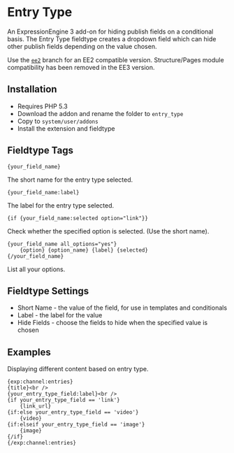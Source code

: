 # Entry Type

An ExpressionEngine 3 add-on for hiding publish fields on a conditional basis. The Entry Type fieldtype creates a dropdown field which can hide other publish fields depending on the value chosen.

Use the [`ee2`](/rsanchez/entry_type/tree/ee2) branch for an EE2 compatible version. Structure/Pages module compatibility has been removed in the EE3 version.

## Installation

* Requires PHP 5.3
* Download the addon and rename the folder to `entry_type`
* Copy to `system/user/addons`
* Install the extension and fieldtype

## Fieldtype Tags

	{your_field_name}

The short name for the entry type selected.

	{your_field_name:label}

The label for the entry type selected.

	{if {your_field_name:selected option="link"}}

Check whether the specified option is selected. (Use the short name).

	{your_field_name all_options="yes"}
		{option} {option_name} {label} {selected}
	{/your_field_name}

List all your options.

## Fieldtype Settings

-  Short Name - the value of the field, for use in templates and conditionals
-  Label - the label for the value
-  Hide Fields - choose the fields to hide when the specified value is chosen

## Examples

Displaying different content based on entry type.

	{exp:channel:entries}
	{title}<br />
    {your_entry_type_field:label}<br />
	{if your_entry_type_field == 'link'}
		{link_url}
	{if:else your_entry_type_field == 'video'}
		{video}
	{if:elseif your_entry_type_field == 'image'}
		{image}
	{/if}
	{/exp:channel:entries}
